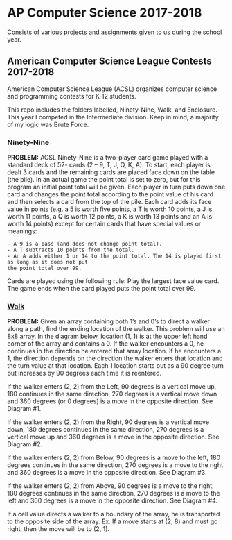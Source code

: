 # AP Computer Science 2017-2018
Consists of various projects and assignments given to us during the school year.

## American Computer Science League Contests 2017-2018
American Computer Science League (ACSL) organizes computer science and programming contests for K-12 students.

This repo includes the folders labelled, Ninety-Nine, Walk, and Enclosure. This year I competed in the Intermediate division. Keep in mind, a majority of my logic was Brute Force.

### Ninety-Nine
**PROBLEM:** ACSL Ninety-Nine is a two-player card game played with a standard deck of 52-
cards (2 – 9, T, J, Q, K, A). To start, each player is dealt 3 cards and the remaining cards are
placed face down on the table (the pile). In an actual game the point total is set to zero, but for
this program an initial point total will be given. Each player in turn puts down one card and
changes the point total according to the point value of his card and then selects a card from the
top of the pile. Each card adds its face value in points (e.g. a 5 is worth five points, a T is worth
10 points, a J is worth 11 points, a Q is worth 12 points, a K is worth 13 points and an A is
worth 14 points) except for certain cards that have special values or meanings:

```
- A 9 is a pass (and does not change point total).
- A T subtracts 10 points from the total.
- An A adds either 1 or 14 to the point total. The 14 is played first as long as it does not put
the point total over 99.
```

Cards are played using the following rule: Play the largest face value card.
The game ends when the card played puts the point total over 99.

### [Walk](https://www.doralacademyprep.org/ourpages/auto/2018/2/13/48374494/c_3_walk_int%201718%20STUDENT.pdf)
**PROBLEM:** Given an array containing both 1’s and 0’s to direct a walker along a path, find the
ending location of the walker. This problem will use an 8x8 array. In the diagram below,
location (1, 1) is at the upper left hand corner of the array and contains a 0. If the walker
encounters a 0, he continues in the direction he entered that array location. If he encounters a 1,
the direction depends on the direction the walker enters that location and the turn value at that
location. Each 1 location starts out as a 90 degree turn but increases by 90 degrees each time it is
reentered.

If the walker enters (2, 2) from the Left, 90 degrees is a vertical move up, 180 continues in the
same direction, 270 degrees is a vertical move down and 360 degrees (or 0 degrees) is a move in
the opposite direction. See Diagram #1.

If the walker enters (2, 2) from the Right, 90 degrees is a vertical move down, 180 degrees
continues in the same direction, 270 degrees is a vertical move up and 360 degrees is a move in
the opposite direction. See Diagram #2.

If the walker enters (2, 2) from Below, 90 degrees is a move to the left, 180 degrees continues in
the same direction, 270 degrees is a move to the right and 360 degrees is a move in the opposite
direction. See Diagram #3.

If the walker enters (2, 2) from Above, 90 degrees is a move to the right, 180 degrees continues
in the same direction, 270 degrees is a move to the left and 360 degrees is a move in the opposite
direction. See Diagram #4.

If a cell value directs a walker to a boundary of the array, he is transported to the opposite side of
the array. Ex. If a move starts at (2, 8) and must go right, then the move will be to (2, 1).

